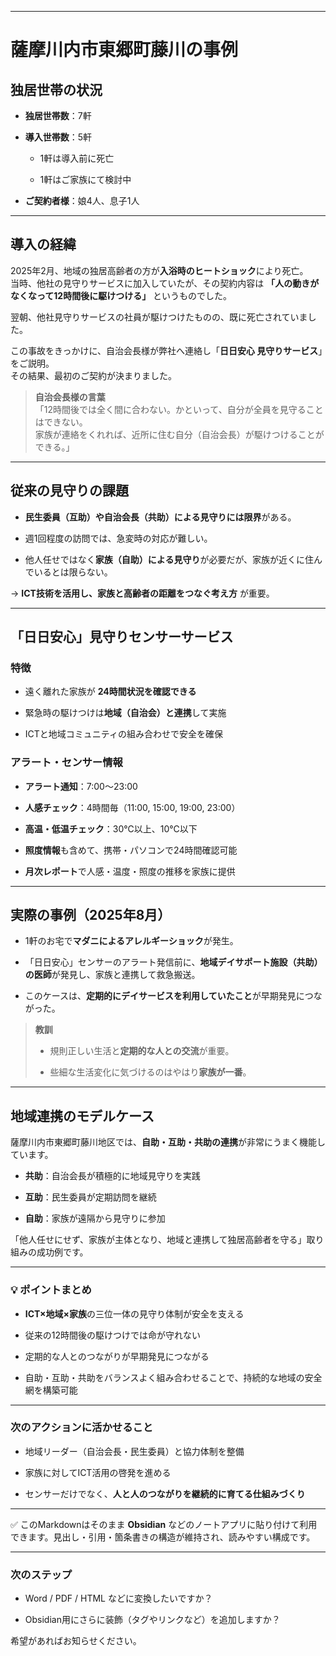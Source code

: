 

---

# 薩摩川内市東郷町藤川の事例

## 独居世帯の状況

- **独居世帯数**：7軒
    
- **導入世帯数**：5軒
    
    - 1軒は導入前に死亡
        
    - 1軒はご家族にて検討中
        
- **ご契約者様**：娘4人、息子1人
    

---

## 導入の経緯

2025年2月、地域の独居高齢者の方が**入浴時のヒートショック**により死亡。  
当時、他社の見守りサービスに加入していたが、その契約内容は **「人の動きがなくなって12時間後に駆けつける」** というものでした。

翌朝、他社見守りサービスの社員が駆けつけたものの、既に死亡されていました。

この事故をきっかけに、自治会長様が弊社へ連絡し「**日日安心 見守りサービス**」をご説明。  
その結果、最初のご契約が決まりました。

> **自治会長様の言葉**  
> 「12時間後では全く間に合わない。かといって、自分が全員を見守ることはできない。  
> 家族が連絡をくれれば、近所に住む自分（自治会長）が駆けつけることができる。」

---

## 従来の見守りの課題

- **民生委員（互助）や自治会長（共助）による見守りには限界**がある。
    
- 週1回程度の訪問では、急変時の対応が難しい。
    
- 他人任せではなく**家族（自助）による見守り**が必要だが、家族が近くに住んでいるとは限らない。
    

→ **ICT技術を活用し、家族と高齢者の距離をつなぐ考え方** が重要。

---

## 「日日安心」見守りセンサーサービス

### 特徴

- 遠く離れた家族が **24時間状況を確認できる**
    
- 緊急時の駆けつけは**地域（自治会）と連携**して実施
    
- ICTと地域コミュニティの組み合わせで安全を確保
    

### アラート・センサー情報

- **アラート通知**：7:00〜23:00
    
- **人感チェック**：4時間毎（11:00, 15:00, 19:00, 23:00）
    
- **高温・低温チェック**：30℃以上、10℃以下
    
- **照度情報**も含めて、携帯・パソコンで24時間確認可能
    
- **月次レポート**で人感・温度・照度の推移を家族に提供
    

---

## 実際の事例（2025年8月）

- 1軒のお宅で**マダニによるアレルギーショック**が発生。
    
- 「日日安心」センサーのアラート発信前に、**地域デイサポート施設（共助）の医師**が発見し、家族と連携して救急搬送。
    
- このケースは、**定期的にデイサービスを利用していたこと**が早期発見につながった。
    

> **教訓**
> 
> - 規則正しい生活と**定期的な人との交流**が重要。
>     
> - 些細な生活変化に気づけるのはやはり**家族が一番**。
>     

---

## 地域連携のモデルケース

薩摩川内市東郷町藤川地区では、**自助・互助・共助の連携**が非常にうまく機能しています。

- **共助**：自治会長が積極的に地域見守りを実践
    
- **互助**：民生委員が定期訪問を継続
    
- **自助**：家族が遠隔から見守りに参加
    

「他人任せにせず、家族が主体となり、地域と連携して独居高齢者を守る」取り組みの成功例です。

---

### 💡 ポイントまとめ

- **ICT×地域×家族**の三位一体の見守り体制が安全を支える
    
- 従来の12時間後の駆けつけでは命が守れない
    
- 定期的な人とのつながりが早期発見につながる
    
- 自助・互助・共助をバランスよく組み合わせることで、持続的な地域の安全網を構築可能
    

---

### 次のアクションに活かせること

- 地域リーダー（自治会長・民生委員）と協力体制を整備
    
- 家族に対してICT活用の啓発を進める
    
- センサーだけでなく、**人と人のつながりを継続的に育てる仕組みづくり**
    

---

✅ このMarkdownはそのまま **Obsidian** などのノートアプリに貼り付けて利用できます。見出し・引用・箇条書きの構造が維持され、読みやすい構成です。

---

### 次のステップ

- Word / PDF / HTML などに変換したいですか？
    
- Obsidian用にさらに装飾（タグやリンクなど）を追加しますか？
    

希望があればお知らせください。